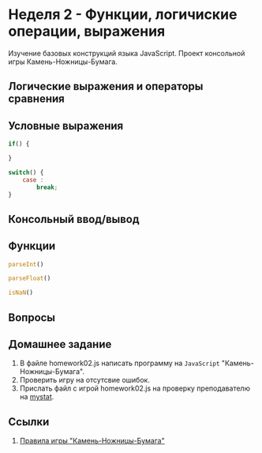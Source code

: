 # Неделя 2 - Функции, логичиские операции, выражения

Изучение базовых конструкций языка JavaScript. Проект консольной игры Камень-Ножницы-Бумага.

## Логические выражения и операторы сравнения

## Условные выражения

```JavaScript
if() {

}
```

```JavaScript
switch() {
    case : 
        break;
}
```

## Консольный ввод/вывод

## Функции

```JavaScript
parseInt()
```

```JavaScript
parseFloat()
```

```JavaScript
isNaN()
```

## Вопросы

## Домашнее задание

1. В файле homework02.js написать программу на `JavaScript` "Камень-Ножницы-Бумага".
2. Проверить игру на отсутсвие ошибок.
3. Прислать файл с игрой homework02.js на проверку преподавателю на [mystat](http://mystat.itstep.org).

## Ссылки

1. [Правила игры "Камень-Ножницы-Бумага"]()

